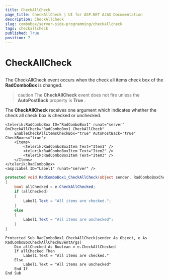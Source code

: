 ```yaml
---
title: CheckAllCheck
page_title: CheckAllCheck | UI for ASP.NET AJAX Documentation
description: CheckAllCheck
slug: combobox/server-side-programming/checkallcheck
tags: checkallcheck
published: True
position: 7
---
```


# CheckAllCheck



## 

The CheckAllCheck event occurs when the check all items check box of the **RadComboBox** is changed.

>caution The **CheckAllCheck** event does not fire unless the **AutoPostBack** property is **True** .
>


The **CheckAllCheck** receives one argument which indicates whether the check all check box is checked or unchecked.

````ASPNET
<telerik:RadComboBox ID="RadComboBox1" runat="server" OnCheckAllCheck="RadComboBox1_CheckAllCheck"
	EnableCheckAllItemsCheckBox="true" AutoPostBack="true" CheckBoxes="true">
	<Items>
		<telerik:RadComboBoxItem Text="Item1" />
		<telerik:RadComboBoxItem Text="Item2" />
		<telerik:RadComboBoxItem Text="Item3" />
	</Items>
</telerik:RadComboBox>
<asp:Label ID="Label1" runat="server" />
````





````C#
protected void RadComboBox1_CheckAllCheck(object sender, RadComboBoxCheckAllCheckEventArgs e)
{
	bool allChecked = e.CheckAllChecked;
	if (allChecked)
	{
		Label1.Text = "All items are checked.";
	}
	else
	{
		Label1.Text = "All items are unchecked";
	}
}
````
````VB.NET
Protected Sub RadComboBox1_CheckAllCheck(sender As Object, e As RadComboBoxCheckAllCheckEventArgs)
	Dim allChecked As Boolean = e.CheckAllChecked
	If allChecked Then
		Label1.Text = "All items are checked."
	Else
		Label1.Text = "All items are unchecked"
	End If
End Sub
````

